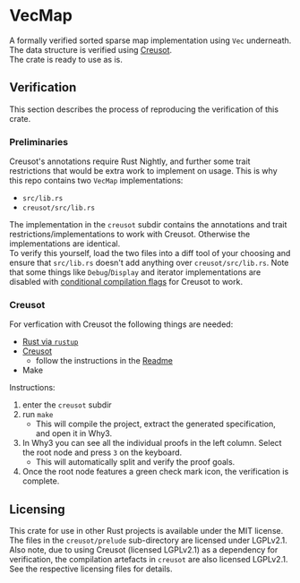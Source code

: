 # VecMap

A formally verified sorted sparse map implementation using `Vec` underneath.
The data structure is verified using [Creusot](https://github.com/xldenis/creusot).\
The crate is ready to use as is.

## Verification

This section describes the process of reproducing the verification of this crate.

### Preliminaries

Creusot's annotations require Rust Nightly, and further some trait restrictions that
would be extra work to implement on usage. This is why this repo contains two `VecMap`
implementations:
- `src/lib.rs`
- `creusot/src/lib.rs`

The implementation in the `creusot` subdir contains the annotations and trait
restrictions/implementations to work with Creusot. Otherwise the implementations are
identical.\
To verify this yourself, load the two files into a diff tool of your choosing and
ensure that `src/lib.rs` doesn't add anything over `creusot/src/lib.rs`. Note that
some things like `Debug`/`Display` and iterator implementations are disabled with
[conditional compilation flags](https://doc.rust-lang.org/reference/conditional-compilation.html#the-cfg-attribute)
for Creusot to work.

### Creusot

For verfication with Creusot the following things are needed:
- [Rust via `rustup`](https://www.rust-lang.org/tools/install)
- [Creusot](https://github.com/xldenis/creusot)
   - follow the instructions in the [Readme](https://github.com/xldenis/creusot#installing-creusot-as-a-user)
- Make

Instructions:
1) enter the `creusot` subdir
2) run `make`
   - This will compile the project, extract the generated specification, and open it in Why3.
3) In Why3 you can see all the individual proofs in the left column. Select the root node and press `3` on the keyboard.
   - This will automatically split and verify the proof goals.
4) Once the root node features a green check mark icon, the verification is complete.

## Licensing

This crate for use in other Rust projects is available under the MIT license.
The files in the `creusot/prelude` sub-directory are licensed under LGPLv2.1.
Also note, due to using Creusot (licensed LGPLv2.1) as a dependency for verification,
the compilation artefacts in `creusot` are also licensed LGPLv2.1.
See the respective licensing files for details.
